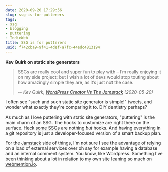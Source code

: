 ```yaml
---
date: 2020-09-20 17:29:56
slug: ssg-is-for-putterers
tags:
- ssg
- blogging
- puttering
- IndieWeb
title: SSG is for putterers
uuid: f742cba9-9f41-4def-a7fc-44edc4813194
---
```


[WordPress Creator Vs The Jamstack]: https://kevq.uk/wordpress-creator-vs-the-jamstack/

**Kev Quirk on static site generators**

> SSGs are really cool and super fun to play with – I’m really enjoying it on
> my side project; but I wish a lot of devs would stop touting about how
> amazingly simple they are, as it’s just not the case.
>
> -- <cite>Kev Quirk, [WordPress Creator Vs The Jamstack][] (2020-05-20)</cite>

I often see "such and such static site generator is simple!" tweets, and wonder what exactly they're
comparing it to. DIY dentistry perhaps?

[some SSGs]: https://www.11ty.dev/

As much as I love puttering with static site generators, "puttering" is the main charm of an SSG.
The hooks to customize are right there on the surface. Heck [some SSGs][] are nothing *but* hooks. And
having everything in a git repository is just a developer-focused version of a smart backup plan.

[webmention.io]: https://webmention.io/
[Jamstack]: https://jamstack.org/

For the [Jamstack][] side of things, I'm not sure I see the advantage of relying on a load of external
services over oh say for example having a database and an internal comment system. You know, like
Wordpress. Something I've been thinking about a lot in relation to my own site leaning so much on
[webmention.io][].